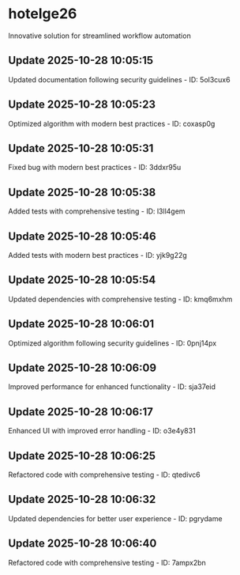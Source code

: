 # hotelge26
Innovative solution for streamlined workflow automation

## Update 2025-10-28 10:05:15
Updated documentation following security guidelines - ID: 5ol3cux6


## Update 2025-10-28 10:05:23
Optimized algorithm with modern best practices - ID: coxasp0g


## Update 2025-10-28 10:05:31
Fixed bug with modern best practices - ID: 3ddxr95u


## Update 2025-10-28 10:05:38
Added tests with comprehensive testing - ID: l3ll4gem


## Update 2025-10-28 10:05:46
Added tests with modern best practices - ID: yjk9g22g


## Update 2025-10-28 10:05:54
Updated dependencies with comprehensive testing - ID: kmq6mxhm


## Update 2025-10-28 10:06:01
Optimized algorithm following security guidelines - ID: 0pnj14px


## Update 2025-10-28 10:06:09
Improved performance for enhanced functionality - ID: sja37eid


## Update 2025-10-28 10:06:17
Enhanced UI with improved error handling - ID: o3e4y831


## Update 2025-10-28 10:06:25
Refactored code with comprehensive testing - ID: qtedivc6


## Update 2025-10-28 10:06:32
Updated dependencies for better user experience - ID: pgrydame


## Update 2025-10-28 10:06:40
Refactored code with comprehensive testing - ID: 7ampx2bn

